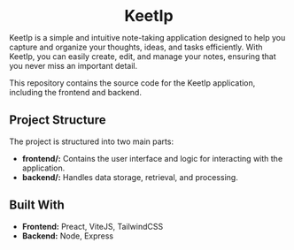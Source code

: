 <h1 align="center" style="margin:0">KeetIp</h1>

KeetIp is a simple and intuitive note-taking application designed to help you capture and organize your thoughts, ideas, and tasks efficiently. With KeetIp, you can easily create, edit, and manage your notes, ensuring that you never miss an important detail.

This repository contains the source code for the KeetIp application, including the frontend and backend.

## Project Structure

The project is structured into two main parts:

* **frontend/:** Contains the user interface and logic for interacting with the application.
* **backend/:** Handles data storage, retrieval, and processing.

## Built With

* **Frontend:** Preact, ViteJS, TailwindCSS
* **Backend:** Node, Express

